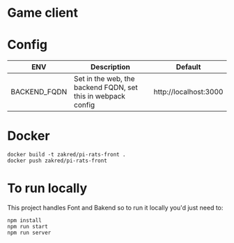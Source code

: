 # Game client

# Config

| ENV               | Description                                                  | Default               |
|-------------------|--------------------------------------------------------------|-----------------------|
| BACKEND_FQDN      | Set in the web, the backend FQDN, set this in webpack config | http://localhost:3000 |

# Docker

```shell
docker build -t zakred/pi-rats-front .
docker push zakred/pi-rats-front
```

# To run locally
This project handles Font and Bakend so to run it locally you'd just need to:
```
npm install
npm run start
npm run server
```